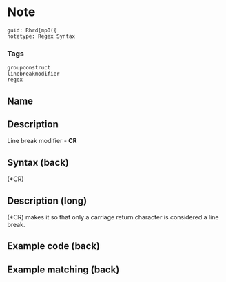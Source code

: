 # Note
```
guid: Rhrd{mp0({
notetype: Regex Syntax
```

### Tags
```
groupconstruct
linebreakmodifier
regex
```

## Name


## Description
Line break modifier - <b>CR</b>

## Syntax (back)
<div>
  (*CR)
</div>

## Description (long)
(*CR) makes it so that only a carriage return character is considered a line break.

## Example code (back)


## Example matching (back)

